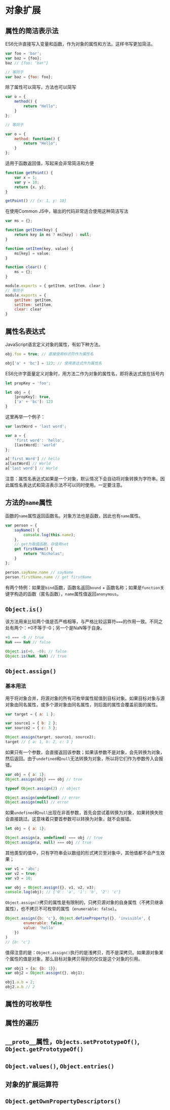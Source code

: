 # 对象扩展

## 属性的简洁表示法

ES6允许直接写入变量和函数，作为对象的属性和方法。这样书写更加简洁。

```javascript
var foo = 'bar';
var baz = {foo};
baz // {foo: "bar"}

// 等同于
var baz = {foo: foo};
```

除了属性可以简写，方法也可以简写

```javascript
var o = {
    method() {
        return "Hello";
    }
};

// 等同于

var o = {
    method: function() {
        return "Hello";
    }
};
```

适用于函数返回值，写起来会非常简洁和方便

```javascript
function getPoint() {
    var x = 1;
    var y = 10;
    return {x, y};
}

getPoint() // {x: 1, y: 10}
```

在使用Common JS中，输出的代码非常适合使用这种简洁写法

```javascript
var ms = {};

function getItem(key) {
    return key in ms ? ms[key] : null;
}

function setItem(key, value) {
    ms[key] = value;
}

function clear() {
    ms = {};
}

module.exports = { getItem, setItem, clear }
// 等同于
module.exports = {
    getItem: getItem,
    setItem: setItem,
    clear: clear
}
```

## 属性名表达式

JavaScript语言定义对象的属性，有如下种方法。

```javascript
obj.foo = true; // 直接使用标识符作为属性名

obj['a' + 'bc'] = 123; // 使用表达式作为属性名
```

ES6允许字面量定义对象时，用方法二作为对象的属性名，即将表达式放在括号内

```javascript
let propKey = 'foo';

let obj = {
    [propKey]: true,
    ['a' + 'bc']: 123
}
```

这里再举一个例子：

```javascript
var lastWord = 'last word';

var a = {
    'first word': 'hello',
    [lastWord]: 'world'
};

a['first Word'] // hello
a[lastWord] // World
a['last word'] // World
```

注意：属性名表达式如果是一个对象，默认情况下会自动将对象转换为字符串。因此属性名表达式和简洁表示法不可以同时使用。一定要注意。

## 方法的`name`属性

函数的`name`属性返回函数名。对象方法也是函数，因此也有`name`属性。

```javascript
var person = {
    sayName() {
        console.log(this.name);
    },
    // get为取值函数，存值用set
    get firstName() {
        return "Nicholas";
    }
};

person.sayName.name // sayName
person.firstName.name // get firstName
```

有两个特例：如果是`bind`函数，函数名返回`bound` + 函数名称；如果是`function`关键字构造的函数（匿名函数），`name`属性值返回`anonymous`。

## `Object.is()`

该方法用来比较两个值是否严格相等，与严格比较运算符`===`的作用一致。不同之处有两个：+0不等于-0；另一个是NaN等于自身。

```javascript
+0 === -0 // true
NaN === NaN // false

Object.is(+0, -0); // false
Object.is(NaN, NaN) // true
```

## `Object.assign()`

### 基本用法

用于将对象合并，将源对象的所有可枚举属性赋值到目标对象。如果目标对象与源对象由同名属性，或多个源对象由同名属性，则后面的属性会覆盖前面的属性。

```javascript
var target = { a: 1 };

var source1 = { b: 2 };
var source2 = { c: 3 };

Object.assign(target, source1, source2);
target // { a: 1, b: 2, c: 3 }
```

如果只有一个参数，会直接返回该参数；如果该参数不是对象，会先转换为对象，然后返回。由于`undefined`和`null`无法转换为对象，所以将它们作为参数传入会报错。

```javascript
var obj = { a: 1};
Object.assign(obj) === obj // true

typeof Object.assign(2) // object

Object.assign(undefined) // error
Object.assign(null) // error
```

如果`undefined`和`null`出现在非首参数，首先会尝试着转换为对象，如果转换失败会直接跳过。这意味着只要首参数可以转换为对象，就不会报错。

```javascript
let obj = { a: 1};

Object.assign(a, undefined) === obj // true
Object.assign(a, null) === obj // true
```

其他类型的值中，只有字符串会以数组的形式拷贝至对象中，其他值都不会产生效果；

```javascript
var v1 = 'abc';
var v2 = true;
var v3 = 10;

var obj = Object.assign({}, v1, v2, v3);
console.log(obj); // {'0': 'a', '1': 'b', '2': 'c'}
```

`Object.assign()`拷贝的属性是有限制的，只拷贝源对象的自身属性（不拷贝继承属性），也不拷贝不可枚举的属性（`enumerable: false`）。

```javascript
Object.assign({b: 'c'}, Object.defineProperty({}, 'invisible', {
    	enumerable: false,
    	value: 'hello'
	})
)
// {b: 'c'}
```

值得注意的是：`Object.assign()`执行的是浅拷贝，而不是深拷贝。如果源对象某个属性的值是对象，那么目标对象拷贝得到的仅仅是这个对象的引用。

```javascript
var obj1 = {a: {b: 1}};
var obj2 = Object.assign({}, obj1);

obj1.a.b = 2;
obj2.a.b // 2
```



## 属性的可枚举性

## 属性的遍历

## `__proto__`属性，`Objects.setPrototypeOf()`, `Object.getPrototypeOf()`

## `Object.values()`, `Object.entries()`

## 对象的扩展运算符

## `Object.getOwnPropertyDescriptors()`